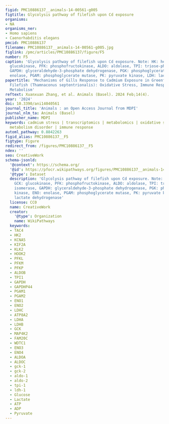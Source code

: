 ```yaml
---
figid: PMC10886137__animals-14-00561-g005
figtitle: Glycolysis pathway of filefish upon Cd exposure
organisms:
- NA
organisms_ner:
- Homo sapiens
- Caenorhabditis elegans
pmcid: PMC10886137
filename: PMC10886137__animals-14-00561-g005.jpg
figlink: /pmc/articles/PMC10886137/figure/F5
number: F5
caption: 'Glycolysis pathway of filefish upon Cd exposure. Note: HK: hexokinase, GCK:
  glucokinase, PFK: phosphofructokinase, ALDO: aldolase, TPI: triose-phosphate isomerase,
  GAPDH: glyceraldehyde-3-phosphate dehydrogenase, PGK: phosphoglycerate kinase, ENO:
  enolase, PGAM: phosphoglycerate mutase, PK: pyruvate kinase, LDH: lactate dehydrogenase'
papertitle: 'Mechanisms of Gills Response to Cadmium Exposure in Greenfin Horse-Faced
  Filefish (Thamnaconus septentrionalis): Oxidative Stress, Immune Response, and Energy
  Metabolism'
reftext: Xuanxuan Zhang, et al. Animals (Basel). 2024 Feb;14(4).
year: '2024'
doi: 10.3390/ani14040561
journal_title: 'Animals : an Open Access Journal from MDPI'
journal_nlm_ta: Animals (Basel)
publisher_name: MDPI
keywords: cadmium stress | transcriptomics | metabolomics | oxidative stress | energy
  metabolism disorder | immune response
automl_pathway: 0.8842263
figid_alias: PMC10886137__F5
figtype: Figure
redirect_from: /figures/PMC10886137__F5
ndex: ''
seo: CreativeWork
schema-jsonld:
  '@context': https://schema.org/
  '@id': https://pfocr.wikipathways.org/figures/PMC10886137__animals-14-00561-g005.html
  '@type': Dataset
  description: 'Glycolysis pathway of filefish upon Cd exposure. Note: HK: hexokinase,
    GCK: glucokinase, PFK: phosphofructokinase, ALDO: aldolase, TPI: triose-phosphate
    isomerase, GAPDH: glyceraldehyde-3-phosphate dehydrogenase, PGK: phosphoglycerate
    kinase, ENO: enolase, PGAM: phosphoglycerate mutase, PK: pyruvate kinase, LDH:
    lactate dehydrogenase'
  license: CC0
  name: CreativeWork
  creator:
    '@type': Organization
    name: WikiPathways
  keywords:
  - TAC4
  - HK2
  - KCNA5
  - KIF2A
  - KLK2
  - HOOK2
  - PFKL
  - PFKM
  - PFKP
  - ALDOB
  - TPI1
  - GAPDH
  - GAPDHP44
  - PGAM1
  - PGAM2
  - ENO1
  - ENO2
  - LDHC
  - ATP8A2
  - LDHA
  - LDHB
  - GCK
  - MAP4K2
  - FAM20C
  - WDTC1
  - ENO3
  - ENO4
  - ALDOA
  - ALDOC
  - gck-1
  - gck-2
  - aldo-1
  - aldo-2
  - tpi-1
  - ldh-1
  - Glucose
  - Lactate
  - ATP
  - ADP
  - Pyruvate
---
```

